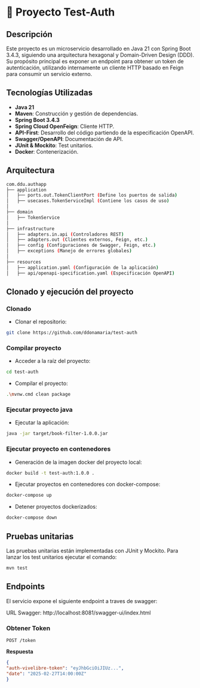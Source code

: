 # 🔐 Proyecto Test-Auth

## Descripción

Este proyecto es un microservicio desarrollado en Java 21 con Spring Boot 3.4.3, siguiendo una arquitectura hexagonal y Domain-Driven Design (DDD). Su propósito principal es exponer un endpoint para obtener un token de autenticación, utilizando internamente un cliente HTTP basado en Feign para consumir un servicio externo.

## Tecnologías Utilizadas

- **Java 21**
- **Maven**: Construcción y gestión de dependencias.
- **Spring Boot 3.4.3**
- **Spring Cloud OpenFeign**: Cliente HTTP.
- **API-First**: Desarrollo del código partiendo de la especificación OpenAPI.
- **Swagger/OpenAPI**: Documentación de API.
- **JUnit & Mockito**: Test unitarios.
- **Docker**: Contenerización.

## Arquitectura

```bash
com.ddu.authapp
├── application
│   ├── ports.out.TokenClientPort (Define los puertos de salida)
│   ├── usecases.TokenServiceImpl (Contiene los casos de uso)
│
├── domain
│   ├── TokenService 
│
├── infrastructure
│   ├── adapters.in.api (Controladores REST)
│   ├── adapters.out (Clientes externos, Feign, etc.)
│   ├── config (Configuraciones de Swagger, Feign, etc.)
│   ├── exceptions (Manejo de errores globales)
│
├── resources
│   ├── application.yaml (Configuración de la aplicación)
│   ├── api/openapi-specification.yaml (Especificación OpenAPI)
```

## Clonado y ejecución del proyecto

### Clonado

- Clonar el repositorio:
```bash
git clone https://github.com/ddonamaria/test-auth
```
### Compilar proyecto

- Acceder a la raíz del proyecto:
```bash
cd test-auth
```

-  Compilar el proyecto:
```bash
.\mvnw.cmd clean package
```

### Ejecutar proyecto java

- Ejecutar la aplicación:
```bash
java -jar target/book-filter-1.0.0.jar
```

### Ejecutar proyecto en contenedores

- Generación de la imagen docker del proyecto local:
```bash
docker build -t test-auth:1.0.0 .
```

- Ejecutar proyectos en contenedores con docker-compose:
```bash
docker-compose up
```
- Detener proyectos dockerizados:
```bash
docker-compose down
```
## Pruebas unitarias
Las pruebas unitarias están implementadas con JUnit y Mockito.
Para lanzar los test unitarios ejecutar el comando:

```bash
mvn test
```

## Endpoints

El servicio expone el siguiente endpoint a traves de swagger:

URL Swagger: http://localhost:8081/swagger-ui/index.html

### Obtener Token

```
POST /token
```
**Respuesta**
```json
{
"auth-vivelibre-token": "eyJhbGciOiJIUz...",
"date": "2025-02-27T14:00:00Z"
}
```





